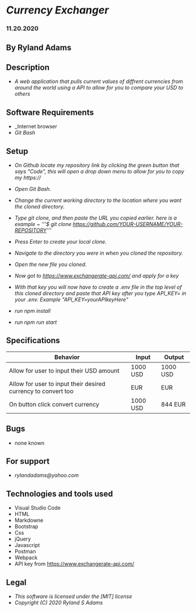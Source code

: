 
# _Currency Exchanger_
### 11.20.2020
## By Ryland Adams 
## Description 
* _A web application that pulls current values of diffrent currencies from around the world using a API to allow for you to compare your USD to others_

## Software Requirements
* _Internet browser
* _Git Bash_

## Setup 
* _On Github locate my repository link by clicking the green button that says "Code", this will open a drop down menu to allow for you to copy my https://_

* _Open Git Bash._ 

* _Change the current working directory to the location where you want the cloned directory._

* _Type git clone, and then paste the URL you copied earlier. here is a example ~ '''$ git clone https://github.com/YOUR-USERNAME/YOUR-REPOSITORY'''_

* _Press Enter to create your local clone._

* _Navigate to the directory you were in when you cloned the repository._

* _Open the new file you cloned._

* _Now got to https://www.exchangerate-api.com/ and apply for a key_

* _With that key you will now have to create a .env file in the top level of this cloned directory and paste that API key after you type API_KEY= in your .env. Example "API_KEY=yourAPIkeyHere"_

* _run npm install_

* _run npm run start_


## Specifications

| Behavior | Input | Output |
|-------------------------------------------------|--------|--------|
| Allow for user to input their USD amount | 1000 USD | 1000 USD|
| Allow for user to input their desired currency to convert too | EUR | EUR |
| On button click convert currency | 1000 USD | 844 EUR|


## Bugs
* none known

## For support
* _rylandadams@yahoo.com_


## Technologies and tools used

- Visual Studio Code
- HTML
- Markdowne
- Bootstrap
- Css
- jQuery
- Javascript
- Postman
- Webpack
- API key from https://www.exchangerate-api.com/

## Legal 
* _This software is licensed under the [MIT] license_
* _Copyright (C) 2020 Ryland S Adams_